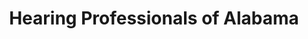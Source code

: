 ---
title: "Hearing Professionals of Alabama"
url: /auburn/hearing-professionals-of-alabama/
shop: hearing aids
---